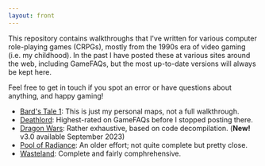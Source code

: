 ```yaml
---
layout: front
---
```

This repository contains walkthroughs that I've written for various computer role-playing games (CRPGs), mostly from the 1990s era of video gaming (i.e. my childhood). In the past I have posted these at various sites around the web, including GameFAQs, but the most up-to-date versions will always be kept here.

Feel free to get in touch if you spot an error or have questions about anything, and happy gaming!

- [Bard's Tale 1](bards-tale-1/): This is just my personal maps, not a full walkthrough.
- [Deathlord](deathlord/walkthrough-0.md): Highest-rated on GameFAQs before I stopped posting there.
- [Dragon Wars](dragon-wars): Rather exhaustive, based on code decompilation. (**New!** v3.0 available September 2023)
- [Pool of Radiance](pool-of-radiance/walkthrough.txt): An older effort; not quite complete but pretty close.
- [Wasteland](wasteland/walkthrough.txt): Complete and fairly comphrehensive.

